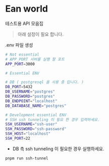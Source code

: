 # Ean world

테스트용 API 모음집

> 아래 설정이 필요 합니다.

.env 파일 생성

```bash
# Not essential
# APP_PORT 서버를 실행 할 포트
APP_PORT=3000

# Essential ENV

# DB ( postgresql 을 사용 중 입니다. )
DB_PORT=5432
DB_USERNAME="postgres"
DB_PASSWORD="postgres"
DB_ENDPOINT="localhost"
DB_DATABASE_NAME="postgres"

# Development essential ENV
# SSH ssh tunneling 이 필요 한 경우 입력하세요.
SSH_USERNAME="ssh-user"
SSH_PASSWORD="ssh-password"
SSH_HOST="localhost"
SSH_PORT=22
```

- DB 측 ssh tunneling 이 필요한 경우 실행하세요.

```bash
pnpm run ssh-tunnel
```
